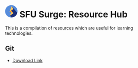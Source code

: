 # <img src="./img/logo.svg" width="40px" alt="SFU Surge logo"> SFU Surge: Resource Hub

This is a compilation of resources which are useful for learning technologies.

## Git

* [Download Link](https://git-scm.com/downloads)
